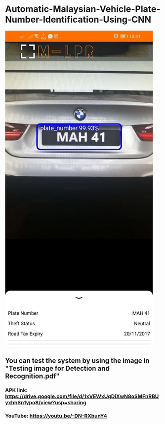 # Automatic-Malaysian-Vehicle-Plate-Number-Identification-Using-CNN

![test image](test1.jpg)

## You can test the system by using the image in "Testing image for Detection and Recognition.pdf"
### APK link: https://drive.google.com/file/d/1xVEWxUgDiXwN8oSMFnRBUyxhhSn1ypo8/view?usp=sharing
### YouTube: https://youtu.be/-DN-RXbunY4

